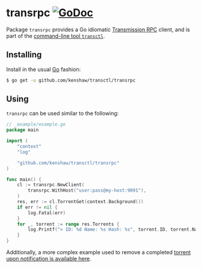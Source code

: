 # transrpc [![GoDoc][godoc]][godoc-link]

Package `transrpc` provides a Go idiomatic [Transmission RPC][transmission-spec]
client, and is part of the [command-line tool `transctl`][transctl].

[godoc]: https://godoc.org/github.com/kenshaw/transctl/transrpc?status.svg (GoDoc)
[godoc-link]: https://godoc.org/github.com/kenshaw/transctl/transrpc

## Installing

Install in the usual [Go][go-project] fashion:

```sh
$ go get -u github.com/kenshaw/transctl/transrpc
```

## Using

`transrpc` can be used similar to the following:

```go
// _example/example.go
package main

import (
	"context"
	"log"

	"github.com/kenshaw/transctl/transrpc"
)

func main() {
	cl := transrpc.NewClient(
		transrpc.WithHost("user:pass@my-host:9091"),
	)
	res, err := cl.TorrentGet(context.Background())
	if err != nil {
		log.Fatal(err)
	}
	for _, torrent := range res.Torrents {
		log.Printf("> ID: %d Name: %s Hash: %s", torrent.ID, torrent.Name, torrent.HashString)
	}
}
```

Additionally, a more complex example used to remove a completed [torrent upon
notification is available here][tcomplete].

[go-project]: https://golang.org/project
[transmission-spec]: https://github.com/transmission/transmission/blob/master/extras/rpc-spec.txt
[transctl]: https://github.com/kenshaw/transctl
[tcomplete]: https://github.com/kenshaw/tcomplete/blob/master/main.go
